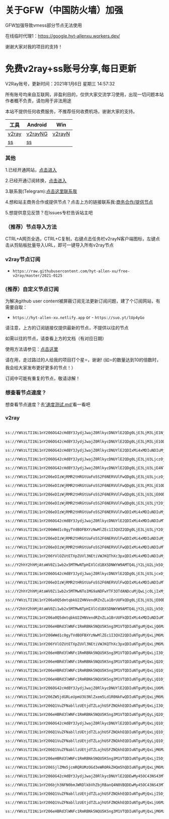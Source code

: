 # 关于GFW（中国防火墙）加强
GFW加强导致vmess部分节点无法使用

在线临时代理1：https://google.hyt-allenxu.workers.dev/

谢谢大家对我的项目的支持！

# 免费v2ray+ss账号分享,每日更新
V2Ray账号，更新时间：2021年1月6日 星期三 14:57:32

所有账号均来自互联网，非盈利目的，仅供大家交流学习使用，出现一切问题本站作者概不负责，请勿用于非法用途  

本站不提供任何收费服务，不推荐任何收费机场，谢谢大家的支持。

|  工具  | Android  | Win  |  
|  ----  | ----   | ----  |  
| [v2ray](#v2ray)  | [v2rayNG](https://github.com/2dust/v2rayNG/releases/download/1.5.11/v2rayNG_1.5.11_x86.apk) | [v2rayN](https://github.com/2dust/v2rayN/releases/download/4.6/v2rayN-Core.zip) |  
| [ss](#v2ray)  | [ss](https://github.com/shadowsocks/shadowsocks-android/releases/download/v5.1.4/shadowsocks--universal-5.1.4.apk)|  

### 其他
1.已经开通网站，[点击进入](https://hyt-allen-xu.github.io/free-v2ray/)

2.已经开通订阅转换，[点击进入](https://aclssr.netlify.app/)

3.联系我(Telegram):[点击这里联系我](https://t.me/hytallenxu)

4.想和站主商务合作或提供节点？点击上方的链接联系我:[商务合作/提供节点](https://t.me/hytallenxu)

5.想提供意见反馈？在Issues专栏告诉站主吧

### （推荐）节点导入方法  
CTRL+A网页全选，CTRL+C复制，右键点击任务栏v2rayN客户端图标，左键点击从剪贴板批量导入URL，即可一键导入所有v2ray节点  

### v2ray节点订阅  
- `https://raw.githubusercontent.com/hyt-allen-xu/free-v2ray/master/2021-0125`  

### (推荐）自定义节点订阅  
为解决github user content被屏蔽订阅无法更新订阅问题，建了个订阅网站，有需要自取：
- `https://hyt-allen-xu.netlify.app`
or - `https://suo.yt/lUp4yGo`

请注意，上方的订阅链接仅提供最新的节点，不提供以往的节点

如需以往的节点，请查看上方的文档（有对应日期）

使用方法请参见：[点击这里](https://github.com/hyt-allen-xu/tutorials)

请在用，走过路过的人给我的项目打个星⭐，谢谢!
(如⭐的数量达到10的倍数时，我会给大家发布更好更多的节点！）


订阅中可能有重复的节点，敬请谅解！

### 想查看节点速度？
想查看节点速度？去[‘速度测试.md‘](https://github.com/hyt-allen-xu/free-v2ray/blob/master/%E9%80%9F%E5%BA%A6%E6%B5%8B%E8%AF%95.md)看一看吧
### v2ray
```ss://YWVzLTI1Ni1nY206eDIzWjRMR2tHRGtUaFo5S2F6NERVUlFwQDg0LjE3LjM3LjE2MDo0MDA5Mw==#+HK_1472

ss://YWVzLTI1Ni1nY206OG42cHdBY3JydjJwajZ0RlkycDNUYlE2QDg0LjE3LjM3LjE1NjozMzk5Mg==#+HK_1473

ss://YWVzLTI1Ni1nY206OG42cHdBY3JydjJwajZ0RlkycDNUYlE2QDg0LjE3LjM3LjE1ODozMzk5Mg==#+HK_1474

ss://YWVzLTI1Ni1nY206OG42cHdBY3JydjJwajZ0RlkycDNUYlE2QDIxMi4xMDIuNDIuMjA5OjMzOTky#+HK_1476

ss://YWVzLTI1Ni1nY206OG42cHdBY3JydjJwajZ0RlkycDNUYlE2QDg0LjE3LjU3LjczOjMzOTky#+HK_1477

ss://YWVzLTI1Ni1nY206OG42cHdBY3JydjJwajZ0RlkycDNUYlE2QDg0LjE3LjU3LjE4NTozMzk5Mg==#+HK_1478

ss://YWVzLTI1Ni1nY206eDIzWjRMR2tHRGtUaFo5S2F6NERVUlFwQDg0LjE3LjU3LjczOjQwMDkz#+HK_1479

ss://YWVzLTI1Ni1nY206eDIzWjRMR2tHRGtUaFo5S2F6NERVUlFwQDg0LjE3LjM3LjE1ODo0MDA5Mw==#+HK_1481

ss://YWVzLTI1Ni1nY206eDIzWjRMR2tHRGtUaFo5S2F6NERVUlFwQDg0LjE3LjU3LjE0ODo0MDA5Mw==#+HK_1482

ss://YWVzLTI1Ni1nY206eDIzWjRMR2tHRGtUaFo5S2F6NERVUlFwQDg0LjE3LjU3LjY2OjQwMDkz#+HK_1483

ss://YWVzLTI1Ni1nY206eDIzWjRMR2tHRGtUaFo5S2F6NERVUlFwQDIxMi4xMDIuNDIuMjA5OjQwMDkz#+HK_1486

ss://YWVzLTI1Ni1nY206OG42cHdBY3JydjJwajZ0RlkycDNUYlE2QDIxMi4xMDIuNDIuMTk5OjMzOTky#+HK_1487

ss://YWVzLTI1Ni1nY206WWd1c0gyTVdBOFBXYzNwMlZEc1I3QVZ2QDg0LjE3LjU3LjY2OjMxNzY0#+HK_1490

ss://YWVzLTI1Ni1nY206eDIzWjRMR2tHRGtUaFo5S2F6NERVUlFwQDIxMi4xMDIuNDIuMjA0OjQwMDkz#+HK_1491

ss://YWVzLTI1Ni1nY206eDIzWjRMR2tHRGtUaFo5S2F6NERVUlFwQDIxMi4xMDIuNDIuMTk0OjQwMDkz#+HK_1492

ss://YWVzLTI1Ni1nY206YVlOZUtETXpZUVl3NEtiVWJKQThXc3pxQDIxMi4xMDIuNDIuMjA2OjMxOTQ0#+HK_1493

ss://Y2hhY2hhMjAtaWV0Zi1wb2x5MTMwNTpHIXlCd1BXSDNWYW9AMTQ4LjY2LjU2Ljk5OjgxMA==#+HK_1495

ss://YWVzLTI1Ni1nY206OG42cHdBY3JydjJwajZ0RlkycDNUYlE2QDg0LjE3LjU3LjcxOjMzOTky#+HK_1496

ss://YWVzLTI1Ni1nY206eDIzWjRMR2tHRGtUaFo5S2F6NERVUlFwQDIxMi4xMDIuNDIuMTk5OjQwMDkz#+HK_1497

ss://Y2hhY2hhMjAtaWV0Zi1wb2x5MTMwNTo1MG9aNDFwYTF3OTdANDcuMjQwLjc0LjIxMjoxNzkwNQ==#+HK_1501

ss://YWVzLTI1Ni1nY206a0Q5dmtqbkU2ZHNVendRZnZLa1BrUUFkQDg0LjE3LjU3LjE0ODozNzU4OA==#+HK_1502

ss://Y2hhY2hhMjAtaWV0Zi1wb2x5MTMwNTpHIXlCd1BXSDNWYW9AMTQ4LjY2LjU2Ljk5OjgwNQ==#+HK_1503

ss://YWVzLTI1Ni1nY206a0Q5dmtqbkU2ZHNVendRZnZLa1BrUUFkQDIxMi4xMDIuNDIuMTk0OjM3NTg4#+HK_1505

ss://YWVzLTI1Ni1nY206eHBRd3lWNFc1RmRBNk5NQU5KSng3M1VTQDIuNTguMjQxLjQ6MzgwMzM=#+TW_2768

ss://YWVzLTI1Ni1nY206WWd1c0gyTVdBOFBXYzNwMlZEc1I3QVZ2QDIuNTguMjQxLjM6MzE3NjQ=#+TW_2769

ss://YWVzLTI1Ni1nY206YVlOZUtETXpZUVl3NEtiVWJKQThXc3pxQDIuNTguMjQxLjM6MzE5NDQ=#+TW_2770

ss://YWVzLTI1Ni1nY206eHBRd3lWNFc1RmRBNk5NQU5KSng3M1VTQDIuNTguMjQxLjI3OjM4MDMz#+TW_2771

ss://YWVzLTI1Ni1nY206eHBRd3lWNFc1RmRBNk5NQU5KSng3M1VTQDIuNTguMjQxLjQ2OjM4MDMz#+TW_2772

ss://YWVzLTI1Ni1nY206eHBRd3lWNFc1RmRBNk5NQU5KSng3M1VTQDIuNTguMjQxLjQ1OjM4MDMz#+TW_2773

ss://YWVzLTI1Ni1nY206eHBRd3lWNFc1RmRBNk5NQU5KSng3M1VTQDIuNTguMjQyLjQ1OjM4MDMz#+TW_2775

ss://YWVzLTI1Ni1nY206OG42cHdBY3JydjJwajZ0RlkycDNUYlE2QDIuNTguMjQxLjU6MzM5OTI=#+TW_2776

ss://YWVzLTI1Ni1nY206ZW5jdGRLeUpmU3U3NlZxem5Ld1R0NkFwQDIuNTguMjQxLjM6Mzc0NzM=#+TW_2777

ss://YWVzLTI1Ni1nY206Q1VuZFNabllzUEtjdTZLajhUSFZNQkhEQDIuNTguMjQxLjI3OjM5Nzcy#+TW_2778

ss://YWVzLTI1Ni1nY206eHBRd3lWNFc1RmRBNk5NQU5KSng3M1VTQDIuNTguMjQyLjQ2OjM4MDMz#+TW_2779

ss://YWVzLTI1Ni1nY206OG42cHdBY3JydjJwajZ0RlkycDNUYlE2QDIuNTguMjQxLjQ1OjMzOTky#+TW_2780

ss://YWVzLTI1Ni1nY206Q1VuZFNabllzUEtjdTZLajhUSFZNQkhEQDIuNTguMjQxLjQ1OjM5Nzcy#+TW_2781

ss://YWVzLTI1Ni1nY206Q1VuZFNabllzUEtjdTZLajhUSFZNQkhEQDIuNTguMjQyLjQ1OjM5Nzcy#+TW_2782

ss://YWVzLTI1Ni1nY206Q1VuZFNabllzUEtjdTZLajhUSFZNQkhEQDIuNTguMjQxLjM6Mzk3NzI=#+TW_2783

ss://YWVzLTI1Ni1nY206eHBRd3lWNFc1RmRBNk5NQU5KSng3M1VTQDIuNTguMjQxLjI5OjM4MDMz#+TW_2784

ss://YWVzLTI1Ni1nY206SjlZMm5jcmRQRUMzOGd3eWRORkZHQm5hQDIuNTguMjQxLjM6MzUyOTQ=#+TW_2785

ss://YWVzLTI1Ni1nY206OG42cHdBY3JydjJwajZ0RlkycDNUYlE2QDEwMy45OC43NS43MTozMzk5Mg==#+TW_2786

ss://YWVzLTI1Ni1nY206bjh3NFN0bmJWRDlkbVhZbjRBanQ4N0VBQDEwMy45OC43NS43MTozMTU3Mg==#+TW_2787

ss://YWVzLTI1Ni1nY206Q1VuZFNabllzUEtjdTZLajhUSFZNQkhEQDIuNTguMjQxLjI5OjM5Nzcy#+TW_2788

ss://YWVzLTI1Ni1nY206Q1VuZFNabllzUEtjdTZLajhUSFZNQkhEQDIuNTguMjQxLjU6Mzk3NzI=#+TW_2789

ss://YWVzLTI1Ni1nY206eHBRd3lWNFc1RmRBNk5NQU5KSng3M1VTQDIuNTguMjQxLjM6MzgwMzM=#+TW_2791
```


